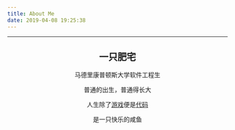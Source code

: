 ```yaml
---
title: About Me
date: 2019-04-08 19:25:38
---
```

---
## <center>一只肥宅</center>

<center>
马德里康普顿斯大学软件工程生

普通的出生，普通得长大

人生除了[游戏](https://steamcommunity.com/profiles/76561198158810211/)便是[代码](https://github.com/CurryRice233)

是一只快乐的咸鱼

</center>